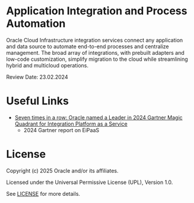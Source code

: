 # Application Integration and Process Automation

Oracle Cloud Infrastructure integration services connect any application and data source to automate end-to-end processes and centralize management. The broad array of integrations, with prebuilt adapters and low-code customization, simplify migration to the cloud while streamlining hybrid and multicloud operations.

Review Date: 23.02.2024

# Useful Links

- [Seven times in a row: Oracle named a Leader in 2024 Gartner Magic Quadrant for Integration Platform as a Service](https://blogs.oracle.com/cloud-infrastructure/post/oracle-a-leader-gartner-magic-quadrant-ipaas-2024?source=:so:ch:or:awr::::&SC=:so:ch:or:awr::::&pcode=)
  - 2024 Gartner report on EiPaaS
  
# License

Copyright (c) 2025 Oracle and/or its affiliates.

Licensed under the Universal Permissive License (UPL), Version 1.0.

See [LICENSE](https://github.com/oracle-devrel/technology-engineering/blob/main/LICENSE) for more details.
